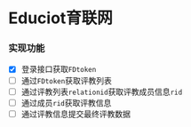 # Educiot育联网 #

### 实现功能 ###
* [x] 登录接口获取`FDtoken`
* [ ] 通过`FDtoken`获取评教列表
* [ ] 通过评教列表`relationid`获取评教成员信息`rid`
* [ ] 通过成员`rid`获取评教信息
* [ ] 通过评教信息提交最终评教数据